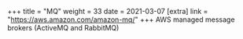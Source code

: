 +++
title = "MQ"
weight = 33
date = 2021-03-07
[extra]
link = "https://aws.amazon.com/amazon-mq/"
+++
AWS managed message brokers (ActiveMQ and RabbitMQ)

